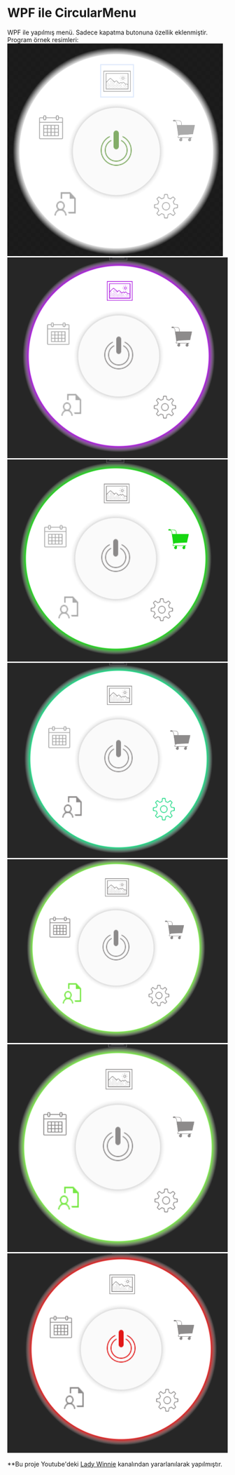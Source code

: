 # WPF ile CircularMenu


WPF ile yapılmış menü. Sadece kapatma butonuna özellik eklenmiştir.
Program örnek resimleri:
![Sample1](https://github.com/hadvidub/CircularMenuTest/blob/master/sample.PNG)
![Sample2](https://github.com/hadvidub/CircularMenuTest/blob/master/sample2.PNG)
![Sample3](https://github.com/hadvidub/CircularMenuTest/blob/master/sample3.PNG)
![Sample4](https://github.com/hadvidub/CircularMenuTest/blob/master/sample4.PNG)
![Sample5](https://github.com/hadvidub/CircularMenuTest/blob/master/sample5.PNG)
![Sample6](https://github.com/hadvidub/CircularMenuTest/blob/master/sample6.PNG)
![Sample7](https://github.com/hadvidub/CircularMenuTest/blob/master/sample7.PNG)

**Bu proje Youtube'deki [Lady Winnie](https://www.youtube.com/watch?v=gmpwktIsSa4) kanalından yararlanılarak yapılmıştır.
